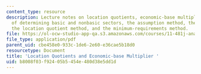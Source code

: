 ```yaml
---
content_type: resource
description: Lecture notes on location quotients, economic-base multiplier, methods
  of determining basic and nonbasic sectors, the assumption method, the survey method,
  the location quotient method, and the minimum-requirements method.
file: https://ol-ocw-studio-app-qa.s3.amazonaws.com/courses/11-481j-analyzing-and-accounting-for-regional-economic-growth-spring-2009/b8008f03f92405b5454e480d38e5dd1d_MIT11_481Js09_lec06.pdf
file_type: application/pdf
parent_uid: cbe458e0-933c-1de6-2e60-e36cae5b18d0
resourcetype: Document
title: 'Location Quotients and Economic-base Multiplier '
uid: b8008f03-f924-05b5-454e-480d38e5dd1d
---
```

